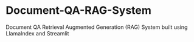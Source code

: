 # Document-QA-RAG-System
Document QA Retrieval Augmented Generation (RAG) System built using LlamaIndex and Streamlit

